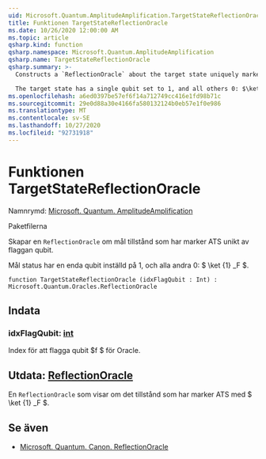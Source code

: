 ```yaml
---
uid: Microsoft.Quantum.AmplitudeAmplification.TargetStateReflectionOracle
title: Funktionen TargetStateReflectionOracle
ms.date: 10/26/2020 12:00:00 AM
ms.topic: article
qsharp.kind: function
qsharp.namespace: Microsoft.Quantum.AmplitudeAmplification
qsharp.name: TargetStateReflectionOracle
qsharp.summary: >-
  Constructs a `ReflectionOracle` about the target state uniquely marked by the flag qubit.

  The target state has a single qubit set to 1, and all others 0: $\ket{1}_f$.
ms.openlocfilehash: a6ed0397be57ef6f14a712749cc416e1fd98b71c
ms.sourcegitcommit: 29e0d88a30e4166fa580132124b0eb57e1f0e986
ms.translationtype: MT
ms.contentlocale: sv-SE
ms.lasthandoff: 10/27/2020
ms.locfileid: "92731918"
---
```

# <a name="targetstatereflectionoracle-function"></a>Funktionen TargetStateReflectionOracle

Namnrymd: [Microsoft. Quantum. AmplitudeAmplification](xref:Microsoft.Quantum.AmplitudeAmplification)

Paketfilerna [](https://nuget.org/packages/)


Skapar en `ReflectionOracle` om mål tillstånd som har marker ATS unikt av flaggan qubit.

Mål status har en enda qubit inställd på 1, och alla andra 0: $ \ket {1} _F $.

```qsharp
function TargetStateReflectionOracle (idxFlagQubit : Int) : Microsoft.Quantum.Oracles.ReflectionOracle
```


## <a name="input"></a>Indata

### <a name="idxflagqubit--int"></a>idxFlagQubit: [int](xref:microsoft.quantum.lang-ref.int)

Index för att flagga qubit $f $ för Oracle.



## <a name="output--reflectionoracle"></a>Utdata: [ReflectionOracle](xref:Microsoft.Quantum.Oracles.ReflectionOracle)

En `ReflectionOracle` som visar om det tillstånd som har marker ATS med $ \ket {1} _F $.

## <a name="see-also"></a>Se även

- [Microsoft. Quantum. Canon. ReflectionOracle](xref:Microsoft.Quantum.Canon.ReflectionOracle)